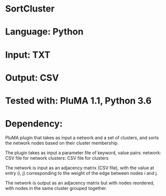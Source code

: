 # SortCluster
# Language: Python
# Input: TXT
# Output: CSV
# Tested with: PluMA 1.1, Python 3.6
# Dependency: 

PluMA plugin that takes as input a network and a set of clusters,
and sorts the network nodes based on their cluster membership.

The plugin takes as input a parameter file of keyword, value pairs:
network: CSV file for network
clusters: CSV file for clusters


The network is input as an adjacency matrix
(CSV file), with the value at entry (i, j) corresponding to the weight
of the edge between nodes i and j.

The network is output as an adjacency matrix
but with nodes reordered, with nodes in the same cluster grouped together.

